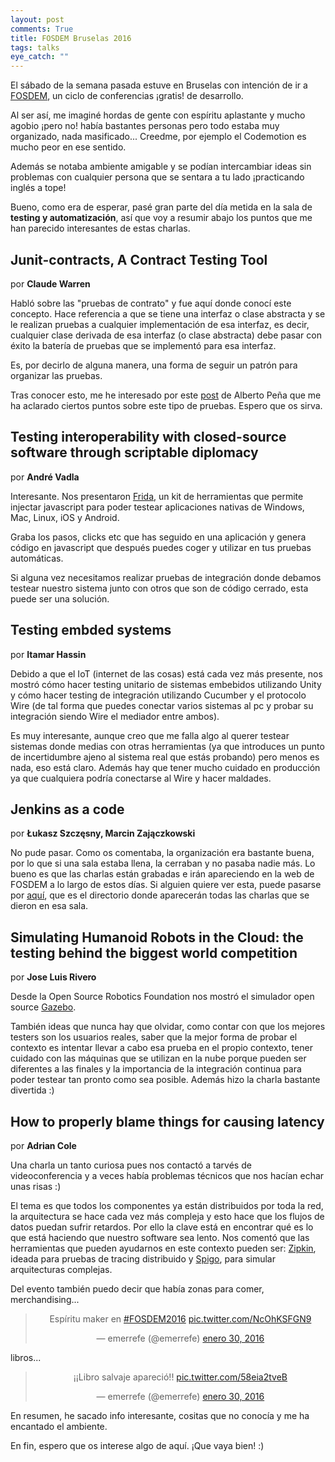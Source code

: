 ```yaml
---
layout: post
comments: True
title: FOSDEM Bruselas 2016
tags: talks 
eye_catch: ""
---
```


El sábado de la semana pasada estuve en Bruselas con intención de ir 
a [FOSDEM](https://fosdem.org), un ciclo de conferencias ¡gratis! de desarrollo.

Al ser así, me imaginé hordas de gente con espíritu aplastante y mucho agobio 
¡pero no! había bastantes personas pero todo estaba muy organizado, nada masificado... 
Creedme, por ejemplo el Codemotion es mucho peor en ese sentido.

Además se notaba ambiente amigable y se podían intercambiar ideas sin problemas 
con cualquier persona que se sentara a tu lado ¡practicando inglés a tope!

Bueno, como era de esperar, pasé gran parte del día metida en la sala de **testing 
y automatización**, así que voy a resumir abajo los puntos que me han parecido interesantes de estas charlas.

## Junit-contracts, A Contract Testing Tool
por **Claude Warren**

Habló sobre las "pruebas de contrato" y fue aquí donde conocí este concepto. 
Hace referencia a que se tiene una interfaz o clase abstracta y se le realizan pruebas 
a cualquier implementación de esa interfaz, es decir, cualquier clase derivada 
de esa interfaz (o clase abstracta) debe pasar con éxito la batería de pruebas que se implementó para esa interfaz.

Es, por decirlo de alguna manera, una forma de seguir un patrón para organizar las pruebas.

Tras conocer esto, me he interesado por este [post](http://plagelao.blogspot.com.es/2010/01/contract-tests-pruebas-de-contrato.html) 
de Alberto Peña que me ha aclarado ciertos puntos sobre este tipo de pruebas.
Espero que os sirva.

## Testing interoperability with closed-source software through scriptable diplomacy
por **André Vadla**

Interesante. Nos presentaron [Frida](http://www.frida.re), un kit de herramientas que permite 
injectar javascript para poder testear aplicaciones nativas de Windows, Mac, Linux, iOS y Android.

Graba los pasos, clicks etc que has seguido en una aplicación y genera código en javascript 
que después puedes coger y utilizar en tus pruebas automáticas. 

Si alguna vez necesitamos realizar pruebas de integración donde debamos testear nuestro sistema
junto con otros que son de código cerrado, esta puede ser una solución.


## Testing embded systems
por **Itamar Hassin**

Debido a que el IoT (internet de las cosas) está cada vez más presente, nos mostró cómo hacer testing unitario 
de sistemas embebidos utilizando Unity y cómo hacer testing de integración utilizando Cucumber 
y el protocolo Wire (de tal forma que puedes conectar varios sistemas al pc y probar su integración 
siendo Wire el mediador entre ambos).

Es muy interesante, aunque creo que me falla algo al querer testear sistemas donde medias 
con otras herramientas (ya que introduces un punto de incertidumbre ajeno al sistema real que estás probando) 
pero menos es nada, eso está claro.
Además hay que tener mucho cuidado en producción ya que cualquiera podría conectarse al Wire y hacer maldades.

## Jenkins as a code
por **Łukasz Szczęsny, Marcin Zajączkowski**

No pude pasar. Como os comentaba, la organización era bastante buena, por lo que si una sala estaba llena, 
la cerraban y no pasaba nadie más.
Lo bueno es que las charlas están grabadas e irán apareciendo en la web de FOSDEM a lo largo de estos días. 
Si alguien quiere ver esta, puede pasarse por [aquí](http://video.fosdem.org/2016/ua2220/), 
que es el directorio donde aparecerán todas las charlas que se dieron en esa sala.

## Simulating Humanoid Robots in the Cloud: the testing behind the biggest world competition
por **Jose Luis Rivero**

Desde la Open Source Robotics Foundation nos mostró el simulador open source [Gazebo](http://gazebosim.org).

También ideas que nunca hay que olvidar, como contar con que los mejores testers son los usuarios reales, 
saber que la mejor forma de probar el contexto es intentar llevar a cabo esa prueba en el propio contexto, 
tener cuidado con las máquinas que se utilizan en la nube porque pueden ser diferentes a las finales 
y la importancia  de la integración continua para poder testear tan pronto como sea posible.
Además hizo la charla bastante divertida :)

## How to properly blame things for causing latency 
por **Adrian Cole**

Una charla un tanto curiosa pues nos contactó a tarvés de videoconferencia y a veces había problemas técnicos
que nos hacían echar unas risas :)

El tema es que todos los componentes ya están distribuidos por toda la red, la arquitectura 
se hace cada vez más compleja y esto hace que los flujos de datos puedan sufrir retardos.
Por ello la clave está en encontrar qué es lo que está haciendo que nuestro software sea lento.
Nos comentó que las herramientas que pueden ayudarnos en este contexto pueden ser: 
[Zipkin](https://github.com/openzipkin/zipkin), ideada para pruebas de tracing distribuido 
y [Spigo](https://github.com/adrianco/spigo), para simular arquitecturas complejas.



Del evento también puedo decir que había zonas para comer, merchandising...

<center><blockquote class="twitter-tweet" data-lang="es"><p lang="es" dir="ltr">Espíritu maker en <a href="https://twitter.com/hashtag/FOSDEM2016?src=hash">#FOSDEM2016</a> <a href="https://t.co/NcOhKSFGN9">pic.twitter.com/NcOhKSFGN9</a></p>&mdash; emerrefe (@emerrefe) <a href="https://twitter.com/emerrefe/status/693431984245325824">enero 30, 2016</a></blockquote></center>
<script async src="//platform.twitter.com/widgets.js" charset="utf-8"></script>

libros...

<center><blockquote class="twitter-tweet" data-lang="es"><p lang="es" dir="ltr">¡¡Libro salvaje apareció!! <a href="https://t.co/58eia2tveB">pic.twitter.com/58eia2tveB</a></p>&mdash; emerrefe (@emerrefe) <a href="https://twitter.com/emerrefe/status/693488650928197633">enero 30, 2016</a></blockquote></center>
<script async src="//platform.twitter.com/widgets.js" charset="utf-8"></script>

En resumen, he sacado info interesante, cositas que no conocía y me ha encantado el ambiente.

En fin, espero que os interese algo de aquí.
¡Que vaya bien! :)
